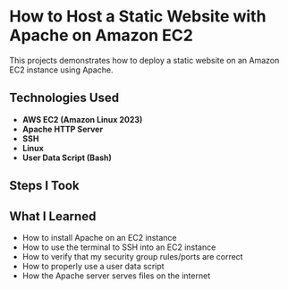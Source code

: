 # How to Host a Static Website with Apache on Amazon EC2

This projects demonstrates how to deploy a static website on an Amazon EC2 instance using Apache.

## Technologies Used
- **AWS EC2 (Amazon Linux 2023)**
- **Apache HTTP Server**
- **SSH**
- **Linux**
- **User Data Script (Bash)**

## Steps I Took

## What I Learned
- How to install Apache on an EC2 instance
- How to use the terminal to SSH into an EC2 instance
- How to verify that my security group rules/ports are correct
- How to properly use a user data script
- How the Apache server serves files on the internet

